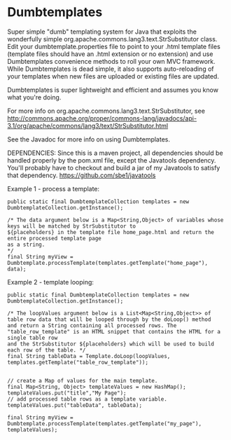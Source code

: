 Dumbtemplates
==============

Super simple "dumb" templating system for Java that exploits the wonderfully simple org.apache.commons.lang3.text.StrSubstitutor class.
Edit your dumbtemplate.properties file to point to your .html template files (template files should have an .html extension or no extension)
and use Dumbtemplates convenience methods to roll your own MVC framework. While Dumbtemplates is dead simple, it also supports
auto-reloading of your templates when new files are uploaded or existing files are updated.

Dumbtemplates is super lightweight and efficient and assumes you know what you're doing.

For more info on org.apache.commons.lang3.text.StrSubstitutor, see
http://commons.apache.org/proper/commons-lang/javadocs/api-3.1/org/apache/commons/lang3/text/StrSubstitutor.html

See the Javadoc for more info on using Dumbtemplates.

DEPENDENCIES: Since this is a maven project, all dependencies should be handled properly by the pom.xml file, except the Javatools dependency.
You'll probably have to checkout and build a jar of my Javatools to satisfy that dependency.
https://github.com/sbe1/javatools


Example 1 - process a template:

    public static final DumbtemplateCollection templates = new DumbtemplateCollection.getInstance();

    /* The data argument below is a Map<String,Object> of variables whose keys will be matched by StrSubstitutor to
    ${placeholders} in the template file home_page.html and return the entire processed template page
    as a string.
    */
    final String myView = Dumbtemplate.processTemplate(templates.getTemplate("home_page"), data);


Example 2 - template looping:

    public static final DumbtemplateCollection templates = new DumbtemplateCollection.getInstance();

    /* The loopValues argument below is a List<Map<String,Object>> of table row data that will be looped through by the doLoop() method
    and return a String containing all processed rows. The "table_row_template" is an HTML snippet that contains the HTML for a single table row
    and the StrSubstitutor ${placeholders} which will be used to build each row of the table. */
    final String tableData = Template.doLoop(loopValues, templates.getTemplate("table_row_template"));


    // create a Map of values for the main template.
    final Map<String, Object> templateValues = new HashMap();
    templateValues.put("title","My Page");
    // add processed table rows as a template variable.
    templateValues.put("tableData", tableData);

    final String myView = Dumbtemplate.processTemplate(templates.getTemplate("my_page"), templateValues);
